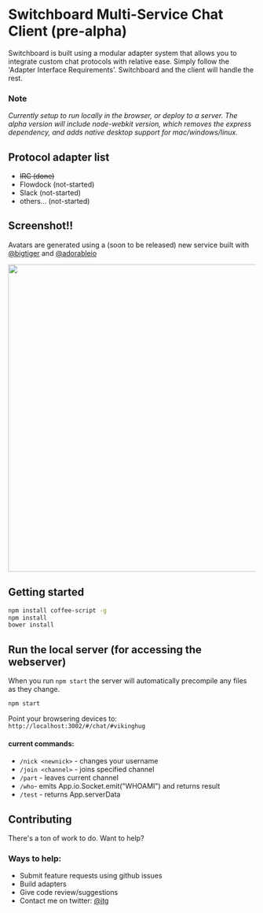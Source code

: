 # Switchboard Multi-Service Chat Client (pre-alpha)

Switchboard is built using a modular adapter system that allows you to integrate custom chat protocols with relative ease. Simply follow the 'Adapter Interface Requirements'. Switchboard and the client will handle the rest.


### Note

*Currently setup to run locally in the browser, or deploy to a server. The alpha version will include node-webkit version, which removes the express dependency, and adds native desktop support for mac/windows/linux.*


## Protocol adapter list

- ~~IRC (done)~~
- Flowdock (not-started)
- Slack (not-started)
- others... (not-started)


## Screenshot!!

Avatars are generated using a (soon to be released) new service built with [@bigtiger](https://github.com/bigtiger) and [@adorableio](https://github.com/adorableio)

<img src="https://cloud.githubusercontent.com/assets/1118006/2958272/de38007c-daa7-11e3-8682-5d72db11be8d.png" width="514" height="625"/>



## Getting started

```bash
npm install coffee-script -g
npm install
bower install
```

## Run the local server (for accessing the webserver)

When you run `npm start` the server will automatically precompile any files as they change.

```bash
npm start
```

Point your browsering devices to: `http://localhost:3002/#/chat/#vikinghug`

#### current commands: 

- `/nick <newnick>` - changes your username
- `/join <channel>` - joins specified channel
- `/part` - leaves current channel
- `/who`- emits App.io.Socket.emit("WHOAMI") and returns result
- `/test` - returns App.serverData


## Contributing

There's a ton of work to do. Want to help?

### Ways to help:

- Submit feature requests using github issues
- Build adapters
- Give code review/suggestions
- Contact me on twitter: [@itg](http://twitter.com/itg)


